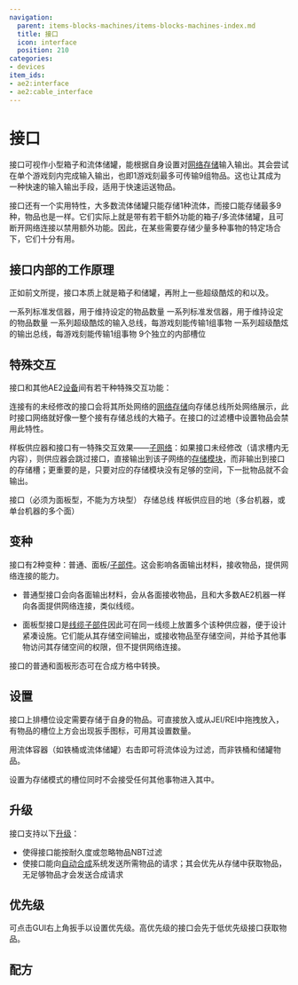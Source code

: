 ```yaml
---
navigation:
  parent: items-blocks-machines/items-blocks-machines-index.md
  title: 接口
  icon: interface
  position: 210
categories:
- devices
item_ids:
- ae2:interface
- ae2:cable_interface
---
```


# 接口

<Row gap="20">
<BlockImage id="interface" scale="8" />
<GameScene zoom="8" background="transparent">
  <ImportStructure src="../assets/blocks/cable_interface.snbt" />
</GameScene>
</Row>

接口可视作小型箱子和流体储罐，能根据自身设置对[网络存储](../ae2-mechanics/import-export-storage.md)输入输出。其会尝试在单个游戏刻内完成输入输出，也即1游戏刻最多可传输9组物品。这也让其成为一种快速的输入输出手段，适用于快速运送物品。

接口还有一个实用特性，大多数流体储罐只能存储1种流体，而接口能存储最多9种，物品也是一样。它们实际上就是带有若干额外功能的箱子/多流体储罐，且可断开网络连接以禁用额外功能。因此，在某些需要存储少量多种事物的特定场合下，它们十分有用。

## 接口内部的工作原理

正如前文所提，接口本质上就是箱子和储罐，再附上一些超级酷炫的<ItemLink id="import_bus" />和<ItemLink id="export_bus" />以及<ItemLink id="level_emitter" />。

<GameScene zoom="3" interactive={true}>
  <ImportStructure src="../assets/assemblies/interface_internals.snbt" />

  <BoxAnnotation color="#dddddd" min="1.3 0.3 1.3" max="9.7 1 1.7">
        一系列标准发信器，用于维持设定的物品数量
        <GameScene zoom="4" background="transparent">
        <ImportStructure src="../assets/blocks/level_emitter.snbt" />
        </GameScene>
  </BoxAnnotation>

  <BoxAnnotation color="#dddddd" min="1.3 4 1.3" max="9.7 4.7 1.7">
        一系列标准发信器，用于维持设定的物品数量
        <GameScene zoom="4" background="transparent">
        <ImportStructure src="../assets/blocks/level_emitter.snbt" />
        </GameScene>
  </BoxAnnotation>

  <BoxAnnotation color="#dddddd" min="1.3 1.3 1.3" max="9.7 2 1.7">
        一系列超级酷炫的输入总线，每游戏刻能传输1组事物
        <GameScene zoom="4" background="transparent">
        <ImportStructure src="../assets/blocks/import_bus.snbt" />
        </GameScene>
  </BoxAnnotation>

  <BoxAnnotation color="#dddddd" min="1.3 3 1.3" max="9.7 3.7 1.7">
        一系列超级酷炫的输出总线，每游戏刻能传输1组事物
        <GameScene zoom="4" background="transparent">
        <ImportStructure src="../assets/blocks/export_bus.snbt" />
        </GameScene>
  </BoxAnnotation>

  <BoxAnnotation color="#dddddd" min="1 2 1" max="10 3 2">
        9个独立的内部槽位
  </BoxAnnotation>

  <IsometricCamera yaw="195" pitch="15" />
</GameScene>

## 特殊交互

接口和其他AE2[设备](../ae2-mechanics/devices.md)间有若干种特殊交互功能：

连接有<ItemLink id="storage_bus" />的未经修改的接口会将其所处网络的[网络存储](../ae2-mechanics/import-export-storage.md)向存储总线所处网络展示，此时接口网络就好像一整个接有存储总线的大箱子。在接口的过滤槽中设置物品会禁用此特性。

<GameScene zoom="6" interactive={true}>
  <ImportStructure src="../assets/assemblies/interface_storage.snbt" />
  <IsometricCamera yaw="195" pitch="30" />
</GameScene>

样板供应器和接口有一特殊交互效果——[子网络](../ae2-mechanics/subnetworks.md)：如果接口未经修改（请求槽内无内容），则供应器会跳过接口，直接输出到该子网络的[存储模块](../ae2-mechanics/import-export-storage.md)，而非输出到接口的存储槽；更重要的是，只要对应的存储模块没有足够的空间，下一批物品就不会输出。

<GameScene zoom="6" background="transparent">
<ImportStructure src="../assets/assemblies/provider_interface_storage.snbt" />

<BoxAnnotation color="#dddddd" min="2.7 0 1" max="3 1 2">
        接口（必须为面板型，不能为方块型）
  </BoxAnnotation>

<BoxAnnotation color="#dddddd" min="1 0 0" max="1.3 1 4">
        存储总线
  </BoxAnnotation>

<BoxAnnotation color="#dddddd" min="0 0 0" max="1 1 4">
        样板供应目的地（多台机器，或单台机器的多个面）
  </BoxAnnotation>

<IsometricCamera yaw="185" pitch="30" />
</GameScene>

## 变种

接口有2种变种：普通、面板/[子部件](../ae2-mechanics/cable-subparts.md)。这会影响各面输出材料，接收物品，提供网络连接的能力。

*   普通型接口会向各面输出材料，会从各面接收物品，且和大多数AE2机器一样向各面提供网络连接，类似线缆。

*   面板型接口是[线缆子部件](../ae2-mechanics/cable-subparts.md)因此可在同一线缆上放置多个该种供应器，便于设计紧凑设施。它们能从其存储空间输出，或接收物品至存储空间，并给予其他事物访问其存储空间的权限，但不提供网络连接。

接口的普通和面板形态可在合成方格中转换。

## 设置

接口上排槽位设定需要存储于自身的物品。可直接放入或从JEI/REI中拖拽放入，有物品的槽位上方会出现扳手图标，可用其设置数量。

用流体容器（如铁桶或流体储罐）右击即可将流体设为过滤，而非铁桶和储罐物品。

设置为存储模式的槽位同时不会接受任何其他事物进入其中。

## 升级

接口支持以下[升级](upgrade_cards.md)：

*   <ItemLink id="fuzzy_card" />使得接口能按耐久度或忽略物品NBT过滤
*   <ItemLink id="crafting_card" />使接口能向[自动合成](../ae2-mechanics/autocrafting.md)系统发送所需物品的请求；其会优先从存储中获取物品，无足够物品才会发送合成请求

## 优先级

可点击GUI右上角扳手以设置优先级。高优先级的接口会先于低优先级接口获取物品。

## 配方

<Recipe id="network/blocks/interfaces_interface" />

<RecipeFor id="cable_interface" />
